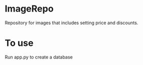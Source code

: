 # ImageRepo
Repository for images that includes setting price and discounts.

# To use
Run app.py to create a database
